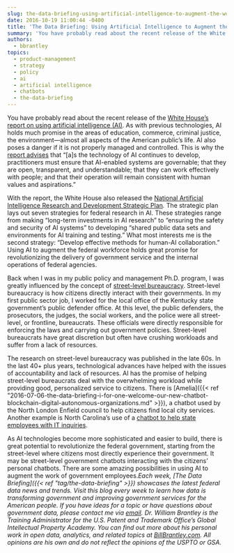 ```yaml
---
slug: the-data-briefing-using-artificial-intelligence-to-augment-the-work-of-frontline-government-employees
date: 2016-10-19 11:00:44 -0400
title: 'The Data Briefing: Using Artificial Intelligence to Augment the Work of Frontline Government Employees'
summary: 'You have probably read about the recent release of the White House’s report on using artificial intelligence (AI). As with previous technologies, AI holds much promise in the areas of education, commerce, criminal justice, the environment&mdash;almost all aspects of the American public’s life. AI also poses a danger if it is not properly managed and'
authors:
  - bbrantley
topics:
  - product-management
  - strategy
  - policy
  - ai
  - artificial intelligence
  - chatbots
  - the-data-briefing
---
```


You have probably read about the recent release of the [White House’s report on using artificial intelligence (AI)](https://www.whitehouse.gov/blog/2016/10/12/administrations-report-future-artificial-intelligence). As with previous technologies, AI holds much promise in the areas of education, commerce, criminal justice, the environment—almost all aspects of the American public’s life. AI also poses a danger if it is not properly managed and controlled. This is why the [report advises](https://www.whitehouse.gov/sites/default/files/whitehouse_files/microsites/ostp/NSTC/preparing_for_the_future_of_ai.pdf) that “[a]s the technology of AI continues to develop, practitioners must ensure that AI-enabled systems are governable; that they are open, transparent, and understandable; that they can work effectively with people; and that their operation will remain consistent with human values and aspirations.”

With the report, the White House also released the [National Artificial Intelligence Research and Development Strategic Plan](https://www.whitehouse.gov/sites/default/files/whitehouse_files/microsites/ostp/NSTC/national_ai_rd_strategic_plan.pdf)_._ The strategic plan lays out seven strategies for federal research in AI. These strategies range from making “long-term investments in AI research” to “ensuring the safety and security of AI systems” to developing “shared public data sets and environments for AI training and testing.” What most interests me is the second strategy: “Develop effective methods for human-AI collaboration.” Using AI to augment the federal workforce holds great promise for revolutionizing the delivery of government service and the internal operations of federal agencies.

Back when I was in my public policy and management Ph.D. program, I was greatly influenced by the concept of [street-level bureaucracy](https://en.wikipedia.org/wiki/Street-level_bureaucracy). Street-level bureaucracy is how citizens directly interact with their governments. In my first public sector job, I worked for the local office of the Kentucky state government’s public defender office. At this level, the public defenders, the prosecutors, the judges, the social workers, and the police were all street-level, or frontline, bureaucrats. These officials were directly responsible for enforcing the laws and carrying out government policies. Street-level bureaucrats have great discretion but often have crushing workloads and suffer from a lack of resources.

The research on street-level bureaucracy was published in the late 60s. In the last 40+ plus years, technological advances have helped with the issues of accountability and lack of resources. AI has the promise of helping street-level bureaucrats deal with the overwhelming workload while providing good, personalized service to citizens. There is [Amelia]({{< ref "2016-07-06-the-data-briefing-i-for-one-welcome-our-new-chatbot-blockchain-digital-autonomous-organizations.md" >}}), a chatbot used by the North London Enfield council to help citizens find local city services. Another example is North Carolina’s use of a [chatbot to help state employees with IT inquiries](http://www.govtech.com/Chatbots-Debut-in-North-Carolina-Allow-IT-Personnel-to-Focus-on-Strategic-Tasks.html).

As AI technologies become more sophisticated and easier to build, there is great potential to revolutionize the federal government, starting from the street-level where citizens most directly experience their government. It may be street-level government chatbots interacting with the citizens’ personal chatbots. There are some amazing possibilities in using AI to augment the work of government employees._Each week, [The Data Briefing]({{< ref "tag/the-data-briefing" >}}) showcases the latest federal data news and trends. Visit this blog every week to learn how data is transforming government and improving government services for the American people. If you have ideas for a topic or have questions about government data, please contact me via [email](mailto:bill@billbrantley.com)._
_Dr. William Brantley is the Training Administrator for the U.S. Patent and Trademark Office’s Global Intellectual Property Academy. You can find out more about his personal work in open data, analytics, and related topics at [BillBrantley.com](http://billbrantley.com). All opinions are his own and do not reflect the opinions of the USPTO or GSA._